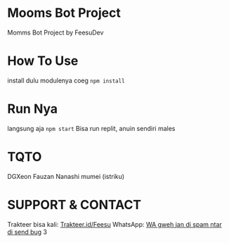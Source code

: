# Mooms Bot Project
Momms Bot Project by FeesuDev

# How To Use
install dulu modulenya coeg
`` npm install ``

# Run Nya
langsung aja
`` npm start ``
Bisa run replit, anuin sendiri males

# TQTO
DGXeon
Fauzan
Nanashi mumei (istriku)

# SUPPORT & CONTACT
Trakteer bisa kali:
<a href="https://trakteer.id/feesu">Trakteer.id/Feesu</a>
WhatsApp:
<a href="https://wa.me/6285793887010?text=assalamualaikum+ganteng">WA gweh jan di spam ntar di send bug</a>
3 

